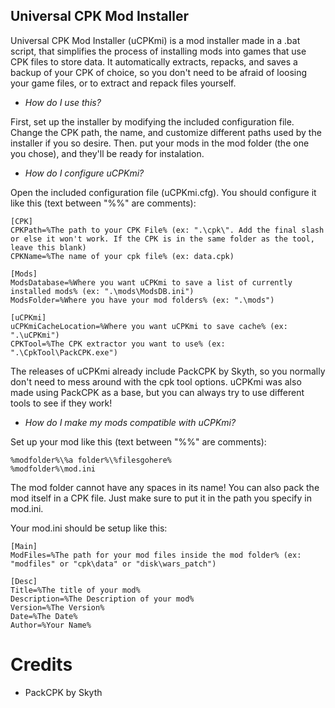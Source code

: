 ## Universal CPK Mod Installer

Universal CPK Mod Installer (uCPKmi) is a mod installer made in a .bat script, that simplifies the process of installing mods into games that use CPK files to store data.
It automatically extracts, repacks, and saves a backup of your CPK of choice, so you don't need to be afraid of loosing your game files, or to extract and repack files yourself.

- *How do I use this?*

First, set up the installer by modifying the included configuration file. Change the CPK path, the name, and customize different paths used by the installer if you so desire. Then. put your mods in the mod folder (the one you chose), and they'll be ready for instalation.

- *How do I configure uCPKmi?*

Open the included configuration file (uCPKmi.cfg). You should configure it like this (text between "%%" are comments):
```
[CPK]
CPKPath=%The path to your CPK File% (ex: ".\cpk\". Add the final slash or else it won't work. If the CPK is in the same folder as the tool, leave this blank)
CPKName=%The name of your cpk file% (ex: data.cpk)

[Mods]
ModsDatabase=%Where you want uCPKmi to save a list of currently installed mods% (ex: ".\mods\ModsDB.ini")
ModsFolder=%Where you have your mod folders% (ex: ".\mods")

[uCPKmi]
uCPKmiCacheLocation=%Where you want uCPKmi to save cache% (ex: ".\uCPKmi")
CPKTool=%The CPK extractor you want to use% (ex: ".\CpkTool\PackCPK.exe")
```
The releases of uCPKmi already include PackCPK by Skyth, so you normally don't need to mess around with the cpk tool options. uCPKmi was also made using PackCPK as a base, but you can always try to use different tools to see if they work!

- *How do I make my mods compatible with uCPKmi?*

Set up your mod like this (text between "%%" are comments):
```
%modfolder%\%a folder%\%filesgohere%
%modfolder%\mod.ini
```
The mod folder cannot have any spaces in its name!
You can also pack the mod itself in a CPK file. Just make sure to put it in the path you specify in mod.ini.

Your mod.ini should be setup like this:
```
[Main]
ModFiles=%The path for your mod files inside the mod folder% (ex: "modfiles" or "cpk\data" or "disk\wars_patch")

[Desc]
Title=%The title of your mod%
Description=%The Description of your mod%
Version=%The Version%
Date=%The Date%
Author=%Your Name%
```

# Credits
- PackCPK by Skyth

